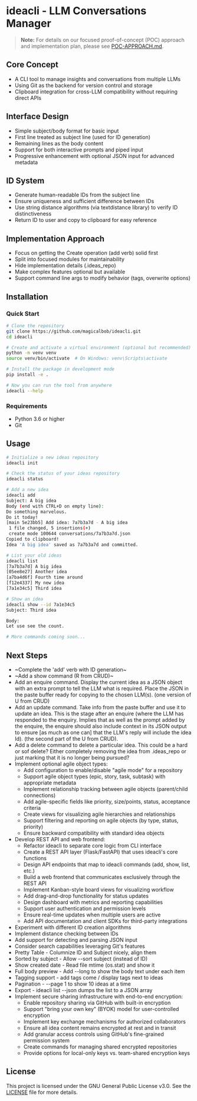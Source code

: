 # ideacli - LLM Conversations Manager

> **Note:** For details on our focused proof-of-concept (POC) approach and implementation plan, please see [POC-APPROACH.md](POC-APPROACH.md).

## Core Concept
- A CLI tool to manage insights and conversations from multiple LLMs
- Using Git as the backend for version control and storage
- Clipboard integration for cross-LLM compatibility without requiring direct APIs

## Interface Design
- Simple subject/body format for basic input
- First line treated as subject line (used for ID generation)
- Remaining lines as the body content
- Support for both interactive prompts and piped input
- Progressive enhancement with optional JSON input for advanced metadata

## ID System
- Generate human-readable IDs from the subject line
- Ensure uniqueness and sufficient difference between IDs
- Use string distance algorithms (via textdistance library) to verify ID distinctiveness
- Return ID to user and copy to clipboard for easy reference

## Implementation Approach
- Focus on getting the Create operation (add verb) solid first
- Split into focused modules for maintainability
- Hide implementation details (.ideas_repo)
- Make complex features optional but available
- Support command line args to modify behavior (tags, overwrite options)

## Installation

### Quick Start

```bash
# Clone the repository
git clone https://github.com/magicalbob/ideacli.git
cd ideacli

# Create and activate a virtual environment (optional but recommended)
python -m venv venv
source venv/bin/activate  # On Windows: venv\Scripts\activate

# Install the package in development mode
pip install -e .

# Now you can run the tool from anywhere
ideacli --help
```

### Requirements
- Python 3.6 or higher
- Git

## Usage
```bash
# Initialize a new ideas repository
ideacli init

# Check the status of your ideas repository
ideacli status

# Add a new idea
ideacli add
Subject: A big idea
Body (end with CTRL+D on empty line):
Do something marvelous.
Do it today!
[main 5e23bb5] Add idea: 7a7b3a7d - A big idea
 1 file changed, 5 insertions(+)
 create mode 100644 conversations/7a7b3a7d.json
Copied to clipboard!
Idea 'A big idea' saved as 7a7b3a7d and committed.

# List your old ideas
ideacli list
[7a7b3a7d] A big idea
[05ee8e27] Another idea
[a7ba4d6f] Fourth time around
[f12e4337] My new idea
[7a1e34c5] Third idea

# Show an idea
ideacli show --id 7a1e34c5
Subject: Third idea

Body:
Let use see the count.

# More commands coming soon...
```

## Next Steps
- ~Complete the 'add' verb with ID generation~
- ~Add a show command (R from CRUD)~
- Add an enquire command. Display the current idea as a JSON object with an extra prompt to tell the LLM what is required. Place the JSON in the paste buffer ready for copying to the chosen LLM(s). (one version of U from CRUD)
- Add an update command. Take info from the paste buffer and use it to update an idea. This is the stage after an enquire (where the LLM has responded to the enquiry. Implies that as well as the prompt added by the enquire, the enquire should also include context in its JSON output to ensure [as much as one can] that the LLM's reply will include the idea Id). (the second part of the U from CRUD).
- Add a delete command to delete a particular idea. This could be a hard or sof delete? Either completely removing the idea from .ideas_repo or just marking that it is no longer being pursued?
- Implement optional agile object types:
  - Add configuration to enable/disable "agile mode" for a repository
  - Support agile object types (epic, story, task, subtask) with appropriate metadata
  - Implement relationship tracking between agile objects (parent/child connections)
  - Add agile-specific fields like priority, size/points, status, acceptance criteria
  - Create views for visualizing agile hierarchies and relationships
  - Support filtering and reporting on agile objects (by type, status, priority)
  - Ensure backward compatibility with standard idea objects
- Develop REST API and web frontend:
  - Refactor ideacli to separate core logic from CLI interface
  - Create a REST API layer (Flask/FastAPI) that uses ideacli's core functions
  - Design API endpoints that map to ideacli commands (add, show, list, etc.)
  - Build a web frontend that communicates exclusively through the REST API
  - Implement Kanban-style board views for visualizing workflow
  - Add drag-and-drop functionality for status updates
  - Design dashboard with metrics and reporting capabilities
  - Support user authentication and permission levels
  - Ensure real-time updates when multiple users are active
  - Add API documentation and client SDKs for third-party integrations
- Experiment with different ID creation algorithms
- Implement distance checking between IDs
- Add support for detecting and parsing JSON input
- Consider search capabilities leveraging Git's features
- Pretty Table - Columnize ID and Subject nicely, align them
- Sorted by subject     - Allow --sort subject (instead of ID)
- Show created date     - Read file mtime (os.stat) and show it
- Full body preview     - Add --long to show the body text under each item
- Tagging support - add tags come / display tags next to ideas
- Pagination - --page 1 to show 10 ideas at a time
- Export - ideacli list --json dumps the list to a JSON array
- Implement secure sharing infrastructure with end-to-end encryption:
  - Enable repository sharing via GitHub with built-in encryption
  - Support "bring your own key" (BYOK) model for user-controlled encryption
  - Implement key exchange mechanisms for authorized collaborators
  - Ensure all idea content remains encrypted at rest and in transit
  - Add granular access controls using GitHub's fine-grained permission system
  - Create commands for managing shared encrypted repositories
  - Provide options for local-only keys vs. team-shared encryption keys

## License
This project is licensed under the GNU General Public License v3.0. See the [LICENSE](LICENSE) file for more details.

